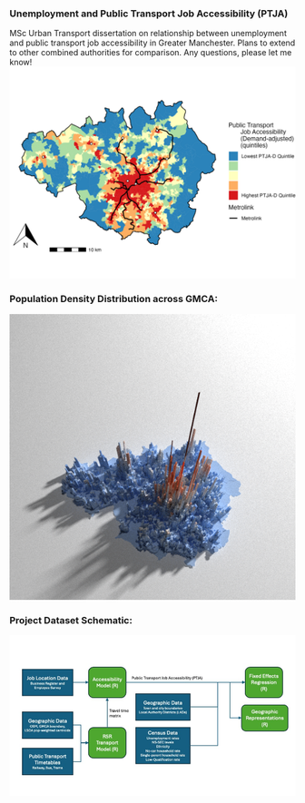 ### Unemployment and Public Transport Job Accessibility (PTJA)
MSc Urban Transport dissertation on relationship between unemployment and public transport job accessibility in Greater Manchester. Plans to extend to other combined authorities for comparison. Any questions, please let me know!
![PTJDA-D](Images/PTJA_D.jpeg)

### Population Density Distribution across GMCA:

![Pop_dens](Images/Manch_Pop.png)

### Project Dataset Schematic:
![Datasets](Images/Dataset_diagram.jpg)
